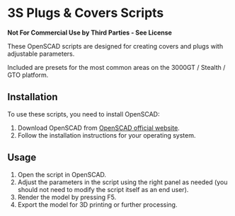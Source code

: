 # 3S Plugs & Covers Scripts

**Not For Commercial Use by Third Parties - See License**

These OpenSCAD scripts are designed for creating covers and plugs with adjustable parameters.

Included are presets for the most common areas on the 3000GT / Stealth / GTO platform.

## Installation

To use these scripts, you need to install OpenSCAD:

1. Download OpenSCAD from [OpenSCAD official website](https://www.openscad.org/downloads.html).
2. Follow the installation instructions for your operating system.

## Usage

1. Open the script in OpenSCAD.
2. Adjust the parameters in the script using the right panel as needed (you should not need to modify the script itself as an end user).
3. Render the model by pressing F5.
4. Export the model for 3D printing or further processing.